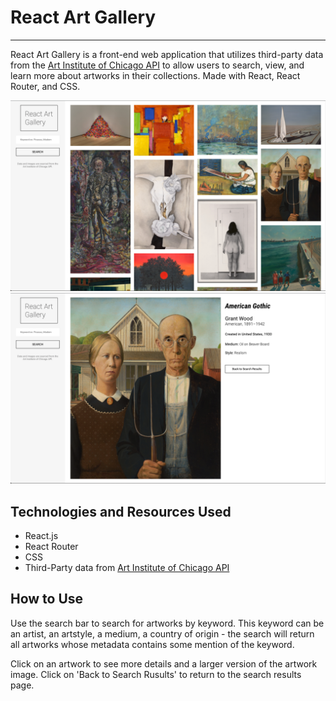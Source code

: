 # React Art Gallery
---
React Art Gallery is a front-end web application that utilizes third-party data from the [Art Institute of Chicago API](https://api.artic.edu/docs/#quick-start) to allow users to search, view, and learn more about artworks in their collections.  Made with React, React Router, and CSS.

![img](screens/screenshot1.png)
![img](screens/screenshot2.png)

## Technologies and Resources Used
- React.js
- React Router
- CSS
- Third-Party data from [Art Institute of Chicago API](https://api.artic.edu/docs/#quick-start)

## How to Use
Use the search bar to search for artworks by keyword. This keyword can be an artist, an artstyle, a medium, a country of origin - the search will return all artworks whose metadata contains some mention of the keyword.

Click on an artwork to see more details and a larger version of the artwork image. Click on 'Back to Search Rusults' to return to the search results page.